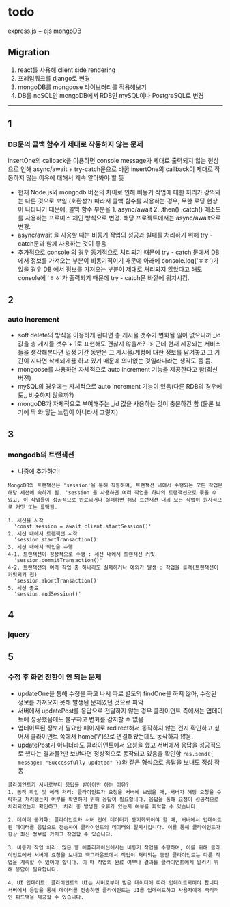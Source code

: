 # todo

express.js + ejs
mongoDB

## Migration

1. react를 사용해 client side rendering
2. 프레임워크를 django로 변경
3. mongoDB를 mongoose 라이브러리를 적용해보기
4. DB를 noSQL인 mongoDB에서 RDB인 mySQL이나 PostgreSQL로 변경

---

## 1

### DB문의 콜백 함수가 제대로 작동하지 않는 문제

insertOne의 callback을 이용하면 console message가 제대로 출력되지 않는 현상으로 인해 async/await + try-catch문으로 바꿈
insertOne의 callback이 제대로 작동하지 않는 이유에 대해서 계속 알아봐야 할 듯

- 현재 Node.js와 mongodb 버전의 차이로 인해 비동기 작업에 대한 처리가 강의와는 다른 것으로 보임.(호환성?)
  따라서 콜백 함수를 사용하는 경우, 무한 로딩 현상이 나타나기 때문에, 콜백 함수 부분을 1. async/await 2. .then() .catch() 메소드를 사용하는 프로미스 체인 방식으로 변경.
  해당 프로젝트에서는 async/await으로 변경.
- async/await 을 사용할 때는 비동기 작업의 성공과 실패를 처리하기 위해 try - catch문과 함께 사용하는 것이 좋음
- 추가적으로 console 의 경우 동기적으로 처리되기 때문에 try - catch 문에서 DB 에서 정보를 가져오는 부분이 비동기적이기 때문에 아래에 console.log('ㅎㅎ')가 있을 경우 DB 에서 정보를 가져오는 부분이 제대로 처리되지 않았다고 해도 console에 'ㅎㅎ'가 출력되기 때문에 try - catch문 바깥에 위치시킴.

## 2

### auto increment

- soft delete의 방식을 이용하게 된다면 총 게시물 갯수가 변화될 일이 없으니까 \_id 값을 총 게시물 갯수 + 1로 표현해도 괜찮지 않을까?
  -> 근데 현재 제공되는 서비스들을 생각해본다면 일정 기간 동안은 그 게시물/계정에 대한 정보를 남겨놓고 그 기간이 지나면 삭제되게끔 하고 있기 때문에 의미없는 것일라나라는 생각도 좀 듬.
- mongoose를 사용하면 자체적으로 auto increment 기능을 제공한다고 함(최신 버전)
- mySQL의 경우에는 자체적으로 auto increment 기능이 있음(다른 RDB의 경우에도,, 비슷하지 않을까?)
- mongoDB가 자체적으로 부여해주는 \_id 값을 사용하는 것이 충분하긴 함 (물론 보기에 딱 와 닿는 느낌이 아니라서 그렇지)

## 3

### mongodb의 트랜잭션

- 나중에 추가하기!

```
MongoDB의 트랜잭션은 'session'을 통해 작동하며, 트랜잭션 내에서 수행되는 모든 작업은 해당 세션에 속하게 됨. 'session'을 사용하면 여러 작업을 하나의 트랜잭션으로 묶을 수 있고, 이 작업들이 성공적으로 완료되거나 실패하면 해당 트랜재션 내의 모든 작업이 원자적으로 커밋 또는 롤백됨.

1. 세션을 시작
  'const session = await client.startSession()'
2. 세션 내에서 트랜잭션 시작
  'session.startTransaction()'
3. 세션 내에서 작업을 수행
4-1. 트랜잭션이 정상적으로 수행 : 세션 내에서 트랜잭션 커밋
  'session.commitTransaction()'
4-2. 트랜잭션의 여러 작업 중 하나라도 실패하거나 예외가 발생 : 작업을 롤백(트랜잭션이 커밋되기 전)
  'session.abortTransaction()'
5. 세션 종료
  'session.endSession()'
```

## 4

### jquery

## 5

### 수정 후 화면 전환이 안 되는 문제

- updateOne을 통해 수정을 하고 나서 따로 별도의 findOne을 하지 않아, 수정된 정보를 가져오지 못해 발생된 문제였던 것으로 파악
- 서버에서 updatePost를 응답으로 전달하지 않는 경우 클라이언트 측에서는 업데이트에 성공했음에도 불구햐고 변화를 감지할 수 없음
- 업데이트된 정보가 필요한 페이지로 redirect해서 동작하지 않는 건지 확인하고 싶어서 클라이언트 쪽에서 home('/')으로 연결해봤는데도 동작하지 않음.
- updatePost가 아니더라도 클라이언트에서 요청을 했고 서버에서 응답을 성공적으로 했다는 결과물?만 보낸다면 정상적으로 동작되고 있음을 확인함
  `res.send({ message: "Successfully updated" })`와 같은 형식으로 응답을 보내도 정상 작동

```
클라이언트가 서버로부터 응답을 받아야만 하는 이유?
1. 동작 확인 및 에러 처리: 클라이언트가 요청을 서버에 보냈을 때, 서버가 해당 요청을 수락하고 처리했는지 여부를 확인하기 위해 응답이 필요합니다. 응답을 통해 요청이 성공적으로 처리되었는지 확인하고, 처리 중 발생한 오류가 있는지 여부를 파악할 수 있습니다.

2. 데이터 동기화: 클라이언트와 서버 간에 데이터가 동기화되어야 할 때, 서버에서 업데이트된 데이터를 응답으로 전송하여 클라이언트의 데이터와 일치시킵니다. 이를 통해 클라이언트가 항상 최신 정보를 가지고 작업할 수 있습니다.

3. 비동기 작업 처리: 많은 웹 애플리케이션에서는 비동기 작업을 수행하며, 이를 위해 클라이언트에서 서버에 요청을 보내고 백그라운드에서 작업이 처리되는 동안 클라이언트는 다른 작업을 계속할 수 있어야 합니다. 이 때 작업의 완료 여부나 결과를 클라이언트에게 알리기 위해 응답이 필요합니다.

4. UI 업데이트: 클라이언트의 UI는 서버로부터 받은 데이터에 따라 업데이트되어야 합니다. 서버에서 응답을 통해 데이터를 전송하면 클라이언트는 UI를 업데이트하고 사용자에게 즉각적인 피드백을 제공할 수 있습니다.

```
